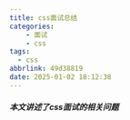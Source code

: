 ```yaml
---
title: css面试总结
categories: 
    - 面试
    - css
tags:
  - css
abbrlink: 49d38819
date: 2025-01-02 18:12:38
---
```


##### 本文讲述了css面试的相关问题
<!-- more -->